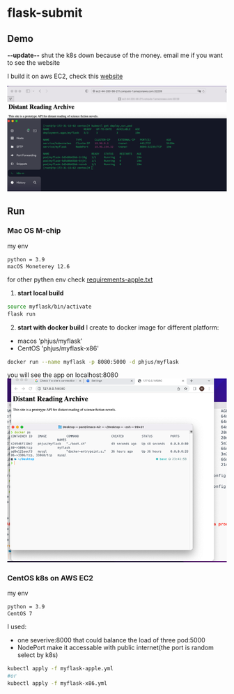 # flask-submit

## Demo
**--update--** shut the k8s down because of the money. email me if you want to see the website 

I build it on aws EC2, check this [website](http://ec2-44-200-56-211.compute-1.amazonaws.com:32239)

![](https://raw.githubusercontent.com/PANhuihuihuihui/PicBed/main/202211260141285.png)

## Run
### Mac OS M-chip
my env
```text
python = 3.9
macOS Moneterey 12.6
```
for other pythen env check [requirements-apple.txt](requirements-apple.txt)
1. **start local build**
```bash
source myflask/bin/activate
flask run
```
2. **start with docker build**
I create to docker image for different platform:
- macos 'phjus/myflask'
- CentOS 'phjus/myflask-x86'
```bash
docker run --name myflask -p 8080:5000 -d phjus/myflask 
```
you will see the app on localhost:8080
![](https://raw.githubusercontent.com/PANhuihuihuihui/PicBed/main/202211252343292.png)
### CentOS k8s on AWS EC2
my env
```text
python = 3.9
CentOS 7 
```
I used: 
- one severive:8000 that could balance the load of three pod:5000
- NodePort make it accessable with public internet(the port is random select by k8s)
```bash
kubectl apply -f myflask-apple.yml
#or
kubectl apply -f myflask-x86.yml
```

